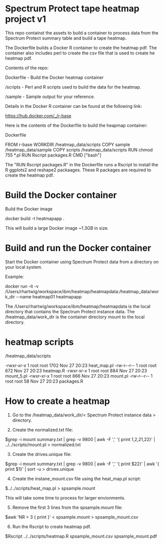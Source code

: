 # Spectrum Protect tape heatmap project v1

This repo containst the assets to build a container to process data from the Spectrum Protect summary table and build a tape heatmap.

The Dockerfile builds a Docker R container to create the heatmap pdf. The container also includes perl to create the csv file that is used to create he heatmap pdf.

Contents of the repo:

Dockerfile - Build the Docker heatmap container

/scripts - Perl and R scripts used to build the data for the heatmap.

/sample - Sample output for your reference.

Details in the Docker R container can be found at the following link:

https://hub.docker.com/_/r-base

Here is the contents of the Dockerfile to build the heapmap container:

Dockerfile

FROM r-base
WORKDIR /heatmap_data/scripts
COPY sample /heatmap_data/sample
COPY scripts /heatmap_data/scripts
RUN chmod 755 *.pl
RUN Rscript packages.R
CMD ["bash"]

The "RUN Rscript packages.R" in the Dockerfile runs a Rscript to install the R ggplots2 and reshape2 packaages. These R packages are required to create the heatmap pdf.

# Build the Docker container

Build the Docker image

docker build -t heatmapapp .

This will build a large Docker image ~1.3GB in size.

# Build and run the Docker container

Start the Docker container using Spectrum Protect data from a directory on your local system.

Example:

docker run -it -v /Users/rhartwig/workspace/ibm/heatmap/heatmapdata:/heatmap_data/work_dir --name heatmap01 heatmapapp

The /Users/rhartwig/workspace/ibm/heatmap/heatmapdata is the local directory that contains the Spectrum Protect instance data. The /heatmap_data/work_dir is the container directory mount to the local directory.

# heatmap scripts

/heatmap_data/scripts

-rwxr-xr-x 1 root root 1702 Nov 27 20:23 heat_map.pl
-rw-r--r-- 1 root root 672 Nov 27 20:23 heatmap.R
-rwxr-xr-x 1 root root 884 Nov 27 20:23 mount_5.pl
-rwxr-xr-x 1 root root 866 Nov 27 20:23 mount.pl
-rw-r--r-- 1 root root 58 Nov 27 20:23 packages.R

# How to create a heatmap

1.  Go to the /heatmap_data/work_dir/< Spectrum Protect instance data > directory.

2.  Create the normalized.txt file:

$grep -i mount summary.txt | grep -v 9800 | awk -F ',' '{ print $1,$2,$21,$22}' | ../../scripts/mount.pl > normalized.txt

3.  Create the drives.unique file:

$grep -i mount summary.txt | grep -v 9800 | awk -F ',' '{ print $22}' | awk '{ print $1}' | sort -u > drives.unique

4.  Create the instane_mount.csv file using the heat_map.pl script:

$../../scripts/heat_map.pl > spsample.mount

This will take some time to process for larger envionments.

5. Remove the first 3 lines from the spsample.mount file:

$awk 'NR > 3 { print }' < spsample.mount > spsample_mount.csv

6.  Run the Rscript to create heatmap pdf.

$Rscript ../../scripts/heatmap.R spsample_mount.csv spsample_mount.pdf
